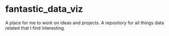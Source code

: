 # fantastic_data_viz
A place for me to work on ideas and projects. A repository for all things data related that I find interesting.
